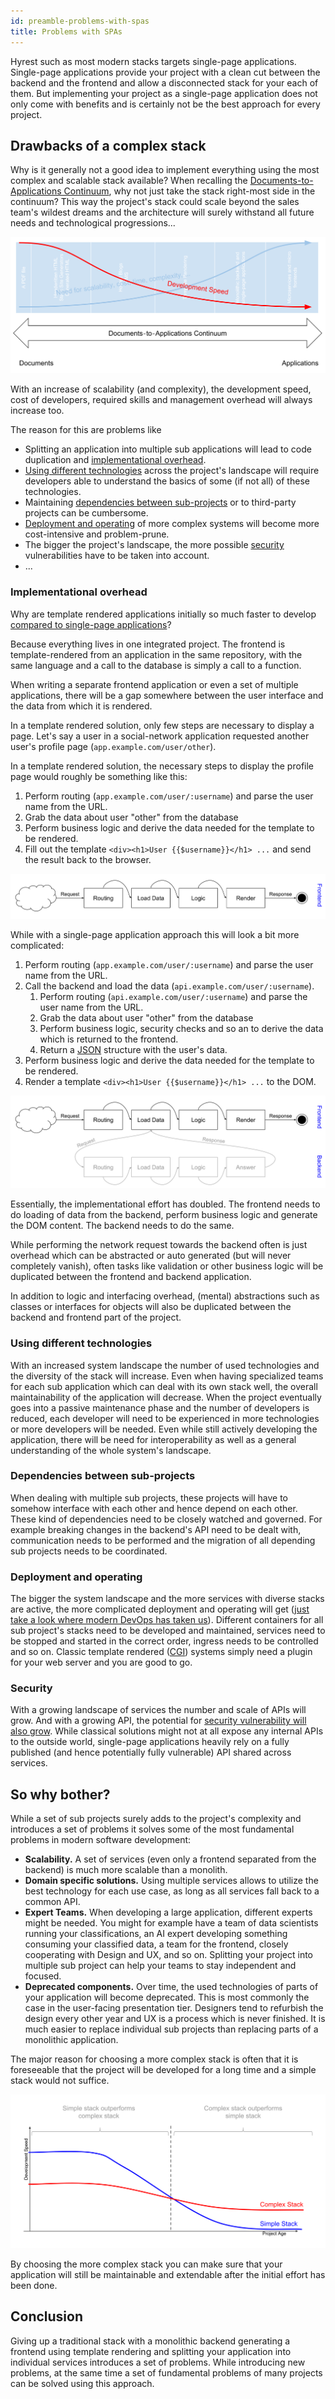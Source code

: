 ```yaml
---
id: preamble-problems-with-spas
title: Problems with SPAs
---
```


Hyrest such as most modern stacks targets single-page applications.
Single-page applications provide your project with a clean cut between the backend and the frontend and allow a disconnected stack for your each of them.
But implementing your project as a single-page application does not only come with benefits and is certainly not be the best approach for every project.

## Drawbacks of a complex stack

Why is it generally not a good idea to implement everything using the most complex and scalable stack available?
When recalling the [Documents-to-Applications Continuum](document-application), why not just take the stack right-most side in the continuum?
This way the project's stack could scale beyond the sales team's wildest dreams and the architecture will surely withstand all future needs and technological progressions...

![Documents‐to‐Applications Continuum Speed](assets/documents-to-applications-continuum-speed.svg)

With an increase of scalability (and complexity), the development speed, cost of developers, required skills and management overhead will always increase too.

The reason for this are problems like

- Splitting an application into multiple sub applications will lead to code duplication and [implementational overhead](#implementational-overhead).
- [Using different technologies](#using-different-technologies) across the project's landscape will require developers able to understand the basics of some (if not all) of these technologies.
- Maintaining [dependencies between sub-projects](#dependencies-between-sub-projects) or to third-party projects can be cumbersome.
- [Deployment and operating](#deployment-and-operating) of more complex systems will become more cost-intensive and problem-prune.
- The bigger the project's landscape, the more possible [security](#security) vulnerabilities have to be taken into account.
- ...

### Implementational overhead

Why are template rendered applications initially so much faster to develop [compared to single-page applications](https://adamsilver.io/articles/the-disadvantages-of-single-page-applications/)?

Because everything lives in one integrated project.
The frontend is template-rendered from an application in the same repository, with the same language and a call to the database is simply a call to a function.

When writing a separate frontend application or even a set of multiple applications, there will be a gap somewhere between the user interface and the data from which it is rendered.

In a template rendered solution, only few steps are necessary to display a page.
Let's say a user in a social-network application requested another user's profile page (`app.example.com/user/other`).

In a template rendered solution, the necessary steps to display the profile page would roughly be something like this:

1. Perform routing (`app.example.com/user/:username`) and parse the user name from the URL.
2. Grab the data about user "other" from the database
3. Perform business logic and derive the data needed for the template to be rendered.
4. Fill out the template `<div><h1>User {{$username}}</h1> ...` and send the result back to the browser.

![Simple](assets/rendering-simple.svg)

While with a single-page application approach this will look a bit more complicated:

1. Perform routing (`app.example.com/user/:username`) and parse the user name from the URL.
2. Call the backend and load the data (`api.example.com/user/:username`).
    1. Perform routing (`api.example.com/user/:username`) and parse the user name from the URL.
    2. Grab the data about user "other" from the database
    4. Perform business logic, security checks and so an to derive the data which is returned to the frontend.
    3. Return a [JSON](https://www.json.org/) structure with the user's data.
3. Perform business logic and derive the data needed for the template to be rendered.
4. Render a template `<div><h1>User {{$username}}</h1> ...` to the DOM.

![Complex](assets/rendering-complex.svg)

Essentially, the implementational effort has doubled.
The frontend needs to do loading of data from the backend, perform business logic and generate the DOM content.
The backend needs to do the same.

While performing the network request towards the backend often is just overhead which can be abstracted or auto generated (but will never completely vanish), often tasks like validation or other business logic will be duplicated between the frontend and backend application.

In addition to logic and interfacing overhead, (mental) abstractions such as classes or interfaces for objects will also be duplicated between the backend and frontend part of the project.

### Using different technologies

With an increased system landscape the number of used technologies and the diversity of the stack will increase.
Even when having specialized teams for each sub application which can deal with its own stack well, the overall maintainability of the application will decrease.
When the project eventually goes into a passive maintenance phase and the number of developers is reduced, each developer will need to be experienced in more technologies or more developers will be needed.
Even while still actively developing the application, there will be need for interoperability as well as a general understanding of the whole system's landscape.

### Dependencies between sub-projects

When dealing with multiple sub projects, these projects will have to somehow interface with each other and hence depend on each other.
These kind of dependencies need to be closely watched and governed.
For example breaking changes in the backend's API need to be dealt with, communication needs to be performed and the migration of all depending sub projects needs to be coordinated.

### Deployment and operating

The bigger the system landscape and the more services with diverse stacks are active, the more complicated deployment and operating will get ([just take a look where modern DevOps has taken us](https://dzone.com/articles/top-5-ways-to-tame-kubernetes-complexity)).
Different containers for all sub project's stacks need to be developed and maintained, services need to be stopped and started in the correct order, ingress needs to be controlled and so on.
Classic template rendered ([CGI](https://en.wikipedia.org/wiki/Common_Gateway_Interface)) systems simply need a plugin for your web server and you are good to go.

### Security

With a growing landscape of services the number and scale of APIs will grow.
And with a growing API, the potential for [security vulnerability will also grow](https://dzone.com/articles/microservices-security-big-vulnerabilities-come-in).
While classical solutions might not at all expose any internal APIs to the outside world, single-page applications heavily rely on a fully published (and hence potentially fully vulnerable) API shared across services.

## So why bother?

While a set of sub projects surely adds to the project's complexity and introduces a set of problems it solves some of the most fundamental problems in modern software development:

- **Scalability.** A set of services (even only a frontend separated from the backend) is much more scalable than a monolith.
- **Domain specific solutions.** Using multiple services allows to utilize the best technology for each use case, as long as all services fall back to a common API.
- **Expert Teams.** When developing a large application, different experts might be needed. You might for example have a team of data scientists running your classifications, an AI expert developing something consuming your classified data, a team for the frontend, closely cooperating with Design and UX, and so on. Splitting your project into multiple sub project can help your teams to stay independent and focused.
- **Deprecated components.** Over time, the used technologies of parts of your application will become deprecated. This is most commonly the case in the user-facing presentation tier. Designers tend to refurbish the design every other year and UX is a process which is never finished. It is much easier to replace individual sub projects than replacing parts of a monolithic application.

The major reason for choosing a more complex stack is often that it is foreseeable that the project will be developed for a long time and a simple stack would not suffice.

![Simple vs complex](assets/simple-vs-complex.svg)

By choosing the more complex stack you can make sure that your application will still be maintainable and extendable after the initial effort has been done.

## Conclusion

Giving up a traditional stack with a monolithic backend generating a frontend using template rendering and splitting your application into individual services introduces a set of problems.
While introducing new problems, at the same time a set of fundamental problems of many projects can be solved using this approach.
